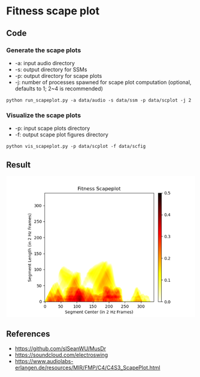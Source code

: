# Fitness scape plot

## Code

### Generate the scape plots

* -a: input audio directory
* -s: output directory for SSMs
* -p: output directory for scape plots
* -j: number of processes spawned for scape plot computation (optional, defaults to 1; 2~4 is recommended)

```
python run_scapeplot.py -a data/audio -s data/ssm -p data/scplot -j 2
```

### Visualize the scape plots

* -p: input scape plots directory
* -f: output scape plot figures directory

```
python vis_scapeplot.py -p data/scplot -f data/scfig 
```

## Result

<p float="left">
    <img src="./pix/130_Dr_Frenesy_fitness.png" width=800 />
</p>

## References
* https://github.com/slSeanWU/MusDr
* https://soundcloud.com/electroswing
* https://www.audiolabs-erlangen.de/resources/MIR/FMP/C4/C4S3_ScapePlot.html
